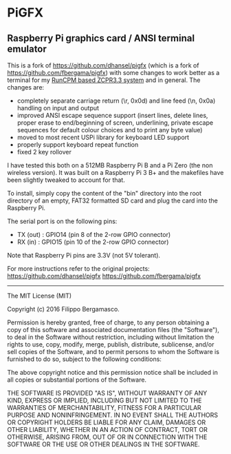 # PiGFX 
## Raspberry Pi graphics card / ANSI terminal emulator

This is a fork of https://github.com/dhansel/pigfx (which is a fork of 
https://github.com/fbergama/pigfx) with some changes to work better as a
terminal for my [RunCPM based ZCPR3.3 system](https://github.com/mecparts/RunCPM/tree/zcpr33)
and in general. The changes are:
- completely separate carriage return (\r, 0x0d) and line feed (\n,
0x0a) handling on input and output
- improved ANSI escape sequence support (insert lines, delete lines,
  proper erase to end/beginning of screen, underlining, private escape
  sequences for default colour choices and to print any byte value)
- moved to most recent USPi library for keyboard LED support
- properly support keyboard repeat function
- fixed 2 key rollover

I have tested this both on a 512MB Raspberry Pi B and a Pi Zero (the non
wireless version). It was built on a Raspberry Pi 3 B+ and the makefiles
have been slightly tweaked to account for that.

To install, simply copy the content of the "bin" directory into the
root directory of an empty, FAT32 formatted SD card and plug the card
into the Raspberry Pi.

The serial port is on the following pins:
- TX (out) : GPIO14 (pin 8 of the 2-row GPIO connector)
- RX (in)  : GPIO15 (pin 10 of the 2-row GPIO connector)

Note that Raspberry Pi pins are 3.3V (not 5V tolerant).

For more instructions refer to the original projects: 
https://github.com/dhansel/pigfx
https://github.com/fbergama/pigfx

-----


The MIT License (MIT)

Copyright (c) 2016 Filippo Bergamasco.

Permission is hereby granted, free of charge, to any person obtaining a copy
of this software and associated documentation files (the "Software"), to deal
in the Software without restriction, including without limitation the rights
to use, copy, modify, merge, publish, distribute, sublicense, and/or sell
copies of the Software, and to permit persons to whom the Software is
furnished to do so, subject to the following conditions:

The above copyright notice and this permission notice shall be included in
all copies or substantial portions of the Software.

THE SOFTWARE IS PROVIDED "AS IS", WITHOUT WARRANTY OF ANY KIND, EXPRESS OR
IMPLIED, INCLUDING BUT NOT LIMITED TO THE WARRANTIES OF MERCHANTABILITY,
FITNESS FOR A PARTICULAR PURPOSE AND NONINFRINGEMENT. IN NO EVENT SHALL THE
AUTHORS OR COPYRIGHT HOLDERS BE LIABLE FOR ANY CLAIM, DAMAGES OR OTHER
LIABILITY, WHETHER IN AN ACTION OF CONTRACT, TORT OR OTHERWISE, ARISING FROM,
OUT OF OR IN CONNECTION WITH THE SOFTWARE OR THE USE OR OTHER DEALINGS IN
THE SOFTWARE.
